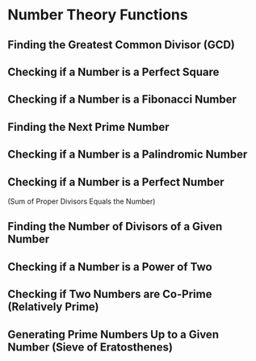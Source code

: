 # Number Theory Functions

## Finding the Greatest Common Divisor (GCD)

## Checking if a Number is a Perfect Square

## Checking if a Number is a Fibonacci Number

## Finding the Next Prime Number

## Checking if a Number is a Palindromic Number

## Checking if a Number is a Perfect Number  
(Sum of Proper Divisors Equals the Number)

## Finding the Number of Divisors of a Given Number

## Checking if a Number is a Power of Two

## Checking if Two Numbers are Co-Prime (Relatively Prime)

## Generating Prime Numbers Up to a Given Number (Sieve of Eratosthenes)
